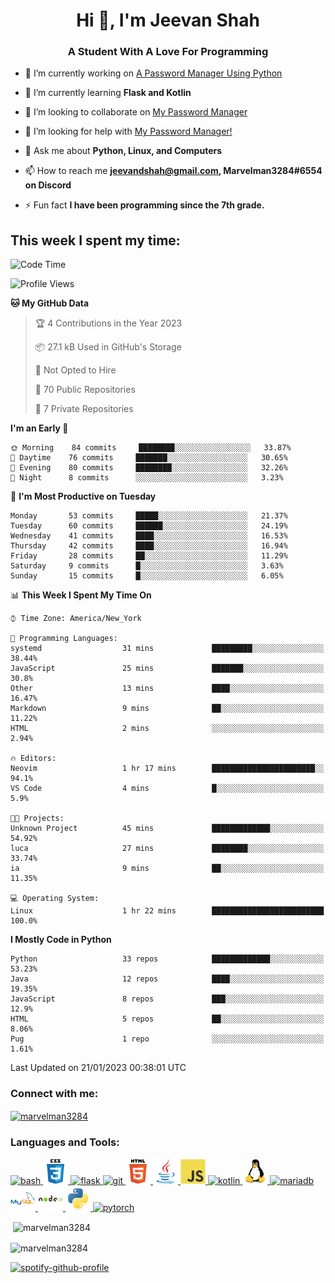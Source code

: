 <h1 align="center">Hi 👋, I'm Jeevan Shah</h1>
<h3 align="center">A Student With A Love For Programming</h3>

- 🔭 I’m currently working on [A Password Manager Using Python](https://github.com/marvelman3284/Python-Password-Manager)

- 🌱 I’m currently learning **Flask and Kotlin**

- 👯 I’m looking to collaborate on [My Password Manager](https://github.com/marvelman3284/Python-Password-Manager)

- 🤝 I’m looking for help with [My Password Manager!](https://github.com/marvelman3284/Python-Password-Manager)

- 💬 Ask me about **Python, Linux, and Computers**

- 📫 How to reach me **jeevandshah@gmail.com, Marvelman3284#6554 on Discord**

- ⚡ Fun fact **I have been programming since the 7th grade.**

## This week I spent my time:

<!--START_SECTION:waka-->
![Code Time](http://img.shields.io/badge/Code%20Time-311%20hrs%2010%20mins-blue)

![Profile Views](http://img.shields.io/badge/Profile%20Views-0-blue)

**🐱 My GitHub Data** 

> 🏆 4 Contributions in the Year 2023
 > 
> 📦 27.1 kB Used in GitHub's Storage 
 > 
> 🚫 Not Opted to Hire
 > 
> 📜 70 Public Repositories 
 > 
> 🔑 7 Private Repositories  
 > 
**I'm an Early 🐤** 

```text
🌞 Morning    84 commits     ████████░░░░░░░░░░░░░░░░░   33.87% 
🌆 Daytime    76 commits     ███████░░░░░░░░░░░░░░░░░░   30.65% 
🌃 Evening    80 commits     ████████░░░░░░░░░░░░░░░░░   32.26% 
🌙 Night      8 commits      ░░░░░░░░░░░░░░░░░░░░░░░░░   3.23%

```
📅 **I'm Most Productive on Tuesday** 

```text
Monday       53 commits     █████░░░░░░░░░░░░░░░░░░░░   21.37% 
Tuesday      60 commits     ██████░░░░░░░░░░░░░░░░░░░   24.19% 
Wednesday    41 commits     ████░░░░░░░░░░░░░░░░░░░░░   16.53% 
Thursday     42 commits     ████░░░░░░░░░░░░░░░░░░░░░   16.94% 
Friday       28 commits     ██░░░░░░░░░░░░░░░░░░░░░░░   11.29% 
Saturday     9 commits      █░░░░░░░░░░░░░░░░░░░░░░░░   3.63% 
Sunday       15 commits     █░░░░░░░░░░░░░░░░░░░░░░░░   6.05%

```


📊 **This Week I Spent My Time On** 

```text
⌚︎ Time Zone: America/New_York

💬 Programming Languages: 
systemd                  31 mins             █████████░░░░░░░░░░░░░░░░   38.44% 
JavaScript               25 mins             ███████░░░░░░░░░░░░░░░░░░   30.8% 
Other                    13 mins             ████░░░░░░░░░░░░░░░░░░░░░   16.47% 
Markdown                 9 mins              ██░░░░░░░░░░░░░░░░░░░░░░░   11.22% 
HTML                     2 mins              ░░░░░░░░░░░░░░░░░░░░░░░░░   2.94%

🔥 Editors: 
Neovim                   1 hr 17 mins        ███████████████████████░░   94.1% 
VS Code                  4 mins              █░░░░░░░░░░░░░░░░░░░░░░░░   5.9%

🐱‍💻 Projects: 
Unknown Project          45 mins             █████████████░░░░░░░░░░░░   54.92% 
luca                     27 mins             ████████░░░░░░░░░░░░░░░░░   33.74% 
ia                       9 mins              ██░░░░░░░░░░░░░░░░░░░░░░░   11.35%

💻 Operating System: 
Linux                    1 hr 22 mins        █████████████████████████   100.0%

```

**I Mostly Code in Python** 

```text
Python                   33 repos            █████████████░░░░░░░░░░░░   53.23% 
Java                     12 repos            ████░░░░░░░░░░░░░░░░░░░░░   19.35% 
JavaScript               8 repos             ███░░░░░░░░░░░░░░░░░░░░░░   12.9% 
HTML                     5 repos             ██░░░░░░░░░░░░░░░░░░░░░░░   8.06% 
Pug                      1 repo              ░░░░░░░░░░░░░░░░░░░░░░░░░   1.61%

```



 Last Updated on 21/01/2023 00:38:01 UTC
<!--END_SECTION:waka-->

<h3 align="left">Connect with me:</h3>
<p align="left">
<a href="https://twitter.com/marvelman3284" target="blank"><img align="center" src="https://cdn.jsdelivr.net/npm/simple-icons@3.0.1/icons/twitter.svg" alt="marvelman3284" height="30" width="40" /></a>
</p>

<h3 align="left">Languages and Tools:</h3>
<p align="left"> <a href="https://www.gnu.org/software/bash/" target="_blank"> <img src="https://www.vectorlogo.zone/logos/gnu_bash/gnu_bash-icon.svg" alt="bash" width="40" height="40"/> </a> <a href="https://www.w3schools.com/css/" target="_blank"> <img src="https://raw.githubusercontent.com/devicons/devicon/master/icons/css3/css3-original-wordmark.svg" alt="css3" width="40" height="40"/> </a> <a href="https://flask.palletsprojects.com/" target="_blank"> <img src="https://www.vectorlogo.zone/logos/pocoo_flask/pocoo_flask-icon.svg" alt="flask" width="40" height="40"/> </a> <a href="https://git-scm.com/" target="_blank"> <img src="https://www.vectorlogo.zone/logos/git-scm/git-scm-icon.svg" alt="git" width="40" height="40"/> </a> <a href="https://www.w3.org/html/" target="_blank"> <img src="https://raw.githubusercontent.com/devicons/devicon/master/icons/html5/html5-original-wordmark.svg" alt="html5" width="40" height="40"/> </a> <a href="https://www.java.com" target="_blank"> <img src="https://raw.githubusercontent.com/devicons/devicon/master/icons/java/java-original.svg" alt="java" width="40" height="40"/> </a> <a href="https://developer.mozilla.org/en-US/docs/Web/JavaScript" target="_blank"> <img src="https://raw.githubusercontent.com/devicons/devicon/master/icons/javascript/javascript-original.svg" alt="javascript" width="40" height="40"/> </a> <a href="https://kotlinlang.org" target="_blank"> <img src="https://www.vectorlogo.zone/logos/kotlinlang/kotlinlang-icon.svg" alt="kotlin" width="40" height="40"/> </a> <a href="https://www.linux.org/" target="_blank"> <img src="https://raw.githubusercontent.com/devicons/devicon/master/icons/linux/linux-original.svg" alt="linux" width="40" height="40"/> </a> <a href="https://mariadb.org/" target="_blank"> <img src="https://www.vectorlogo.zone/logos/mariadb/mariadb-icon.svg" alt="mariadb" width="40" height="40"/> </a> <a href="https://www.mysql.com/" target="_blank"> <img src="https://raw.githubusercontent.com/devicons/devicon/master/icons/mysql/mysql-original-wordmark.svg" alt="mysql" width="40" height="40"/> </a> <a href="https://nodejs.org" target="_blank"> <img src="https://raw.githubusercontent.com/devicons/devicon/master/icons/nodejs/nodejs-original-wordmark.svg" alt="nodejs" width="40" height="40"/> </a> <a href="https://www.python.org" target="_blank"> <img src="https://raw.githubusercontent.com/devicons/devicon/master/icons/python/python-original.svg" alt="python" width="40" height="40"/> </a> <a href="https://pytorch.org/" target="_blank"> <img src="https://www.vectorlogo.zone/logos/pytorch/pytorch-icon.svg" alt="pytorch" width="40" height="40"/> </a> </p>


<p>&nbsp;<img align="center" src="https://github-readme-stats.vercel.app/api?username=marvelman3284&show_icons=true&locale=en&theme=blue-green" alt="marvelman3284" /></p>

<p><img align="center" src="https://github-readme-streak-stats.herokuapp.com/?user=marvelman3284&theme=blue-green" alt="marvelman3284" /></p>


[![spotify-github-profile](https://spotify-github-profile.vercel.app/api/view?uid=lp0lvf5zzesrwq2hdzmfnkjsq&cover_image=true&theme=default)](https://github.com/kittinan/spotify-github-profile)

